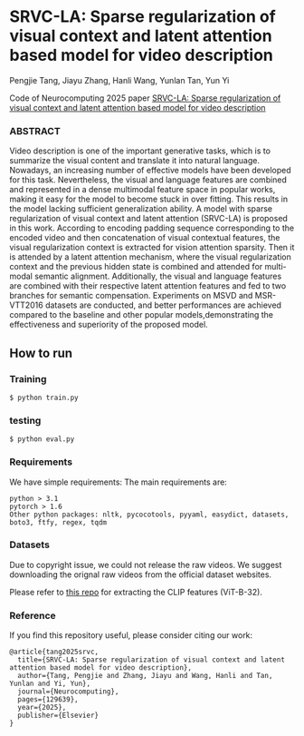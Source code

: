 # SRVC-LA: Sparse regularization of visual context and latent attention based model for video description

Pengjie Tang, Jiayu Zhang, Hanli Wang, Yunlan Tan, Yun Yi

Code of Neurocomputing 2025 paper [SRVC-LA: Sparse regularization of visual context and latent attention based model for video description](https://www.sciencedirect.com/science/article/abs/pii/S092523122500311X)

### ABSTRACT

Video description is one of the important generative tasks, which is to summarize the visual content and translate it into natural language. Nowadays, an increasing number of effective models have been developed for this task. Nevertheless, the visual and language features are combined and represented in a dense multimodal feature space in popular works, making it easy for the model to become stuck in over fitting. This results in the model lacking sufficient generalization ability. A model with sparse regularization of visual context and latent attention (SRVC-LA) is proposed in this work. According to encoding padding sequence corresponding to the encoded video and then concatenation of visual contextual features, the visual regularization context is extracted for vision attention sparsity. Then it is attended by a latent attention mechanism, where the visual regularization context and the previous hidden state is combined and attended for multi-modal semantic alignment. Additionally, the visual and language features are combined with their respective latent attention features and fed to two branches for semantic compensation. Experiments on MSVD and MSR-VTT2016 datasets are conducted, and better performances are achieved compared to the baseline and other popular models,demonstrating the effectiveness and superiority of the proposed model.

## How to run

### Training

```
$ python train.py
```

### testing

```
$ python eval.py
```

### Requirements

We have simple requirements:
The main requirements are:

```
python > 3.1
pytorch > 1.6
Other python packages: nltk, pycocotools, pyyaml, easydict, datasets, boto3, ftfy, regex, tqdm
```

### Datasets

Due to copyright issue, we could not release the raw videos. We suggest downloading the orignal raw videos from the official dataset websites.

Please refer to [this repo](https://github.com/openai/CLIP) for extracting the CLIP features (ViT-B-32).

### Reference

If you find this repository useful, please consider citing our work:

```
@article{tang2025srvc,
  title={SRVC-LA: Sparse regularization of visual context and latent attention based model for video description},
  author={Tang, Pengjie and Zhang, Jiayu and Wang, Hanli and Tan, Yunlan and Yi, Yun},
  journal={Neurocomputing},
  pages={129639},
  year={2025},
  publisher={Elsevier}
}
```
